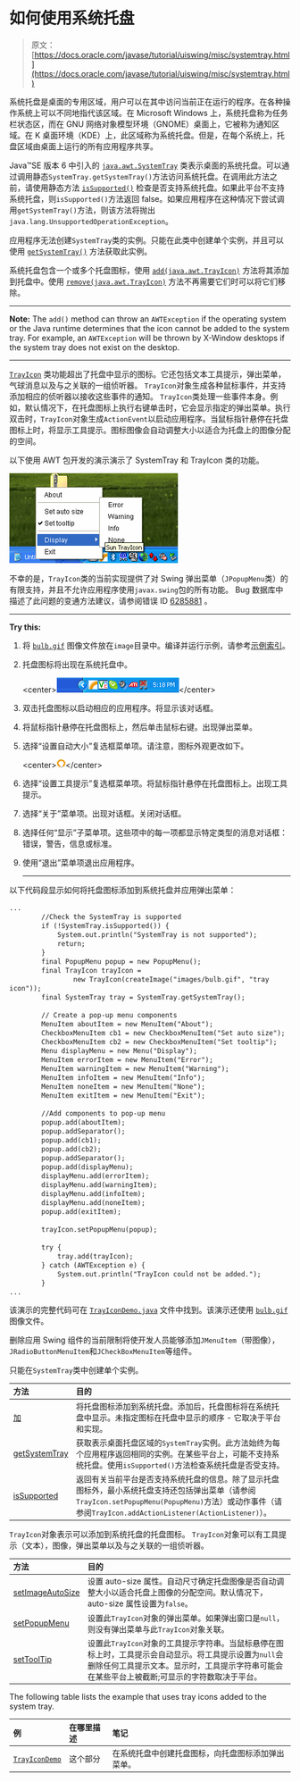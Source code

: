 # 如何使用系统托盘

> 原文： [https://docs.oracle.com/javase/tutorial/uiswing/misc/systemtray.html](https://docs.oracle.com/javase/tutorial/uiswing/misc/systemtray.html)

系统托盘是桌面的专用区域，用户可以在其中访问当前正在运行的程序。在各种操作系统上可以不同地指代该区域。在 Microsoft Windows 上，系统托盘称为任务栏状态区，而在 GNU 网络对象模型环境（GNOME）桌面上，它被称为通知区域。在 K 桌面环境（KDE）上，此区域称为系统托盘。但是，在每个系统上，托盘区域由桌面上运行的所有应用程序共享。

Java™SE 版本 6 中引入的 [`java.awt.SystemTray`](https://docs.oracle.com/javase/8/docs/api/java/awt/SystemTray.html) 类表示桌面的系统托盘。可以通过调用静态`SystemTray.getSystemTray()`方法访问系统托盘。在调用此方法之前，请使用静态方法 [`isSupported()`](https://docs.oracle.com/javase/8/docs/api/java/awt/SystemTray.html#isSupported--) 检查是否支持系统托盘。如果此平台不支持系统托盘，则`isSupported()`方法返回 false。如果应用程序在这种情况下尝试调用`getSystemTray()`方法，则该方法将抛出`java.lang.UnsupportedOperationException`。

应用程序无法创建`SystemTray`类的实例。只能在此类中创建单个实例，并且可以使用 [`getSystemTray()`](https://docs.oracle.com/javase/8/docs/api/java/awt/SystemTray.html#getSystemTray--) 方法获取此实例。

系统托盘包含一个或多个托盘图标，使用 [`add(java.awt.TrayIcon)`](https://docs.oracle.com/javase/8/docs/api/java/awt/SystemTray.html#add-java.awt.TrayIcon-) 方法将其添加到托盘中。使用 [`remove(java.awt.TrayIcon)`](https://docs.oracle.com/javase/8/docs/api/java/awt/SystemTray.html#remove-java.awt.TrayIcon-) 方法不再需要它们时可以将它们移除。

* * *

**Note:** The `add()` method can throw an `AWTException` if the operating system or the Java runtime determines that the icon cannot be added to the system tray. For example, an `AWTException` will be thrown by X-Window desktops if the system tray does not exist on the desktop.

* * *

[`TrayIcon`](https://docs.oracle.com/javase/8/docs/api/java/awt/TrayIcon.html) 类功能超出了托盘中显示的图标。它还包括文本工具提示，弹出菜单，气球消息以及与之关联的一组侦听器。 `TrayIcon`对象生成各种鼠标事件，并支持添加相应的侦听器以接收这些事件的通知。 `TrayIcon`类处理一些事件本身。例如，默认情况下，在托盘图标上执行右键单击时，它会显示指定的弹出菜单。执行双击时，`TrayIcon`对象生成`ActionEvent`以启动应用程序。当鼠标指针悬停在托盘图标上时，将显示工具提示。图标图像会自动调整大小以适合为托盘上的图像分配的空间。

以下使用 AWT 包开发的演示演示了 SystemTray 和 TrayIcon 类的功能。

![System Tray with opened pop-up menu](img/3a4a9b6ba9e0b135470e4f6abe2be35d.jpg)

不幸的是，`TrayIcon`类的当前实现提供了对 Swing 弹出菜单（`JPopupMenu`类）的有限支持，并且不允许应用程序使用`javax.swing`包的所有功能。 Bug 数据库中描述了此问题的变通方法建议，请参阅错误 ID [6285881](http://bugs.java.com/bugdatabase/view_bug.do?bug_id=6285881) 。

* * *

**Try this:** 

1.  将 [`bulb.gif`](../examples/misc/TrayIconDemoProject/src/mihttps://docs.oracle.com/javase/tutorial/images/bulb.gif) 图像文件放在`image`目录中。编译并运行示例，请参考[示例索引](../examples/misc/index.html#TrayIconDemo)。
2.  托盘图标将出现在系统托盘中。

    &lt;center&gt;![Tray icon image](img/de1ccbe2391b32f97249ea6081351885.jpg)&lt;/center&gt;

3.  双击托盘图标以启动相应的应用程序。将显示该对话框。
4.  将鼠标指针悬停在托盘图标上，然后单击鼠标右键。出现弹出菜单。
5.  选择“设置自动大小”复选框菜单项。请注意，图标外观更改如下。

    &lt;center&gt;![Tray icon image is resized](img/09b437679925b62bed534763e23da711.jpg)&lt;/center&gt;

6.  选择“设置工具提示”复选框菜单项。将鼠标指针悬停在托盘图标上。出现工具提示。
7.  选择“关于”菜单项。出现对话框。关闭对话框。
8.  选择任何“显示”子菜单项。这些项中的每一项都显示特定类型的消息对话框：错误，警告，信息或标准。
9.  使用“退出”菜单项退出应用程序。

    * * *

以下代码段显示如何将托盘图标添加到系统托盘并应用弹出菜单：

```
...
        //Check the SystemTray is supported
        if (!SystemTray.isSupported()) {
            System.out.println("SystemTray is not supported");
            return;
        }
        final PopupMenu popup = new PopupMenu();
        final TrayIcon trayIcon =
                new TrayIcon(createImage("images/bulb.gif", "tray icon"));
        final SystemTray tray = SystemTray.getSystemTray();

        // Create a pop-up menu components
        MenuItem aboutItem = new MenuItem("About");
        CheckboxMenuItem cb1 = new CheckboxMenuItem("Set auto size");
        CheckboxMenuItem cb2 = new CheckboxMenuItem("Set tooltip");
        Menu displayMenu = new Menu("Display");
        MenuItem errorItem = new MenuItem("Error");
        MenuItem warningItem = new MenuItem("Warning");
        MenuItem infoItem = new MenuItem("Info");
        MenuItem noneItem = new MenuItem("None");
        MenuItem exitItem = new MenuItem("Exit");

        //Add components to pop-up menu
        popup.add(aboutItem);
        popup.addSeparator();
        popup.add(cb1);
        popup.add(cb2);
        popup.addSeparator();
        popup.add(displayMenu);
        displayMenu.add(errorItem);
        displayMenu.add(warningItem);
        displayMenu.add(infoItem);
        displayMenu.add(noneItem);
        popup.add(exitItem);

        trayIcon.setPopupMenu(popup);

        try {
            tray.add(trayIcon);
        } catch (AWTException e) {
            System.out.println("TrayIcon could not be added.");
        }
...

```

该演示的完整代码可在 [`TrayIconDemo.java`](../examples/misc/TrayIconDemoProject/src/misc/TrayIconDemo.java) 文件中找到。该演示还使用 [`bulb.gif`](../examples/misc/TrayIconDemoProject/src/mihttps://docs.oracle.com/javase/tutorial/images/bulb.gif) 图像文件。

删除应用 Swing 组件的当前限制将使开发人员能够添加`JMenuItem`（带图像），`JRadioButtonMenuItem`和`JCheckBoxMenuItem`等组件。

只能在`SystemTray`类中创建单个实例。

| 方法 | 目的 |
| :-- | :-- |
| [加](https://docs.oracle.com/javase/8/docs/api/java/awt/SystemTray.html#add-java.awt.TrayIcon-) | 将托盘图标添加到系统托盘。添加后，托盘图标将在系统托盘中显示。未指定图标在托盘中显示的顺序 - 它取决于平台和实现。 |
| [getSystemTray](https://docs.oracle.com/javase/8/docs/api/java/awt/SystemTray.html#getSystemTray--) | 获取表示桌面托盘区域的`SystemTray`实例。此方法始终为每个应用程序返回相同的实例。在某些平台上，可能不支持系统托盘。使用`isSupported()`方法检查系统托盘是否受支持。 |
| [isSupported](https://docs.oracle.com/javase/8/docs/api/java/awt/SystemTray.html#isSupported--) | 返回有关当前平台是否支持系统托盘的信息。除了显示托盘图标外，最小系统托盘支持还包括弹出菜单（请参阅`TrayIcon.setPopupMenu(PopupMenu)`方法）或动作事件（请参阅`TrayIcon.addActionListener(ActionListener)`）。 |

`TrayIcon`对象表示可以添加到系统托盘的托盘图标。 `TrayIcon`对象可以有工具提示（文本），图像，弹出菜单以及与之关联的一组侦听器。

| 方法 | 目的 |
| :-- | :-- |
| [setImageAutoSize](https://docs.oracle.com/javase/8/docs/api/java/awt/TrayIcon.html#setImageAutoSize-boolean-) | 设置 auto-size 属性。自动尺寸确定托盘图像是否自动调整大小以适合托盘上图像的分配空间。默认情况下，auto-size 属性设置为`false`。 |
| [setPopupMenu](https://docs.oracle.com/javase/8/docs/api/java/awt/TrayIcon.html#setPopupMenu-java.awt.PopupMenu-) | 设置此`TrayIcon`对象的弹出菜单。如果弹出窗口是`null`，则没有弹出菜单与此`TrayIcon`对象关联。 |
| [setToolTip](https://docs.oracle.com/javase/8/docs/api/java/awt/TrayIcon.html#setToolTip-java.lang.String-) | 设置此`TrayIcon`对象的工具提示字符串。当鼠标悬停在图标上时，工具提示会自动显示。将工具提示设置为`null`会删除任何工具提示文本。显示时，工具提示字符串可能会在某些平台上被截断;可显示的字符数取决于平台。 |

The following table lists the example that uses tray icons added to the system tray.

| 例 | 在哪里描述 | 笔记 |
| :-- | :-- | :-- |
| [`TrayIconDemo`](../examples/misc/index.html#TrayIconDemo) | 这个部分 | 在系统托盘中创建托盘图标，向托盘图标添加弹出菜单。 |